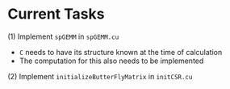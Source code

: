 # Current Tasks
(1) Implement `spGEMM` in `spGEMM.cu`
- `C` needs to have its structure known at the time of calculation
- The computation for this also needs to be implemented

(2) Implement `initializeButterFlyMatrix` in `initCSR.cu`

